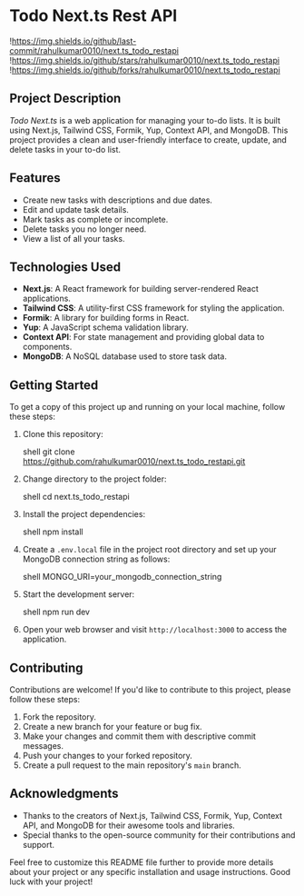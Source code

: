 # Todo Next.ts Rest API

!https://img.shields.io/github/last-commit/rahulkumar0010/next.ts_todo_restapi
!https://img.shields.io/github/stars/rahulkumar0010/next.ts_todo_restapi
!https://img.shields.io/github/forks/rahulkumar0010/next.ts_todo_restapi

## Project Description

*Todo Next.ts* is a web application for managing your to-do lists. It is built using Next.js, Tailwind CSS, Formik, Yup, Context API, and MongoDB. This project provides a clean and user-friendly interface to create, update, and delete tasks in your to-do list.

## Features

- Create new tasks with descriptions and due dates.
- Edit and update task details.
- Mark tasks as complete or incomplete.
- Delete tasks you no longer need.
- View a list of all your tasks.

## Technologies Used

- **Next.js**: A React framework for building server-rendered React applications.
- **Tailwind CSS**: A utility-first CSS framework for styling the application.
- **Formik**: A library for building forms in React.
- **Yup**: A JavaScript schema validation library.
- **Context API**: For state management and providing global data to components.
- **MongoDB**: A NoSQL database used to store task data.

## Getting Started

To get a copy of this project up and running on your local machine, follow these steps:

1. Clone this repository:

   shell
   git clone https://github.com/rahulkumar0010/next.ts_todo_restapi.git
   

2. Change directory to the project folder:

   shell
   cd next.ts_todo_restapi
   

3. Install the project dependencies:

   shell
   npm install
   

4. Create a `.env.local` file in the project root directory and set up your MongoDB connection string as follows:

   shell
   MONGO_URI=your_mongodb_connection_string
   

5. Start the development server:

   shell
   npm run dev
   

6. Open your web browser and visit `http://localhost:3000` to access the application.

## Contributing

Contributions are welcome! If you'd like to contribute to this project, please follow these steps:

1. Fork the repository.
2. Create a new branch for your feature or bug fix.
3. Make your changes and commit them with descriptive commit messages.
4. Push your changes to your forked repository.
5. Create a pull request to the main repository's `main` branch.



## Acknowledgments

- Thanks to the creators of Next.js, Tailwind CSS, Formik, Yup, Context API, and MongoDB for their awesome tools and libraries.
- Special thanks to the open-source community for their contributions and support.

Feel free to customize this README file further to provide more details about your project or any specific installation and usage instructions. Good luck with your project!
